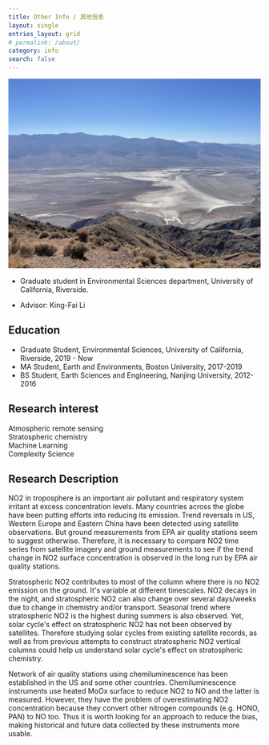 ```yaml
---
title: Other Info / 其他信息
layout: single
entries_layout: grid
# permalink: /about/
category: info
search: false
---
```


!['Travel'](/assets/images/badwater.JPG)

* Graduate student in Environmental Sciences department, University of California, Riverside.

* Advisor: King-Fai Li

## Education
* Graduate Student, Environmental Sciences, University of California, Riverside, 2019 - Now
* MA Student, Earth and Environments, Boston University, 2017-2019
* BS Student, Earth Sciences and Engineering, Nanjing University, 2012-2016

## Research interest
Atmospheric remote sensing   
Stratospheric chemistry   
Machine Learning   
Complexity Science    

## Research Description
NO2 in troposphere is an important air pollutant and respiratory system irritant at excess concentration levels. Many countries across the globe have been putting efforts into reducing its emission. Trend reversals in US, Western Europe and Eastern China have been detected using satellite observations. But ground measurements from EPA air quality stations seem to suggest otherwise. Therefore, it is necessary to compare NO2 time series from satellite imagery and ground measurements to see if the trend change in NO2 surface concentration is observed in the long run by EPA air quality stations.

Stratospheric NO2 contributes to most of the column where there is no NO2 emission on the ground. It's variable at different timescales. NO2 decays in the night, and stratospheric NO2 can also change over several days/weeks due to change in chemistry and/or transport. Seasonal trend where stratospheric NO2 is the highest during summers is also observed. Yet, solar cycle's effect on stratospheric NO2 has not been observed by satellites. Therefore studying solar cycles from existing satellite records, as well as from previous attempts to construct stratospheric NO2 vertical columns could help us understand solar cycle's effect on stratospheric chemistry.

Network of air quality stations using chemiluminescence has been established in the US and some other countries. Chemiluminescence instruments use heated MoOx surface to reduce NO2 to NO and the latter is measured. However, they have the problem of overestimating NO2 concentration because they convert other nitrogen compounds (e.g. HONO, PAN) to NO too. Thus it is worth looking for an approach to reduce the bias, making historical and future data collected by these instruments more usable. 

